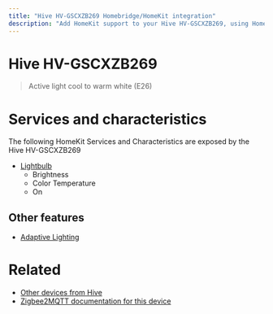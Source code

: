 ```yaml
---
title: "Hive HV-GSCXZB269 Homebridge/HomeKit integration"
description: "Add HomeKit support to your Hive HV-GSCXZB269, using Homebridge, Zigbee2MQTT and homebridge-z2m."
---
```

<!---
This file has been GENERATED using src/docgen/docgen.ts
DO NOT EDIT THIS FILE MANUALLY!
-->
# Hive HV-GSCXZB269
> Active light cool to warm white (E26) 


# Services and characteristics
The following HomeKit Services and Characteristics are exposed by
the Hive HV-GSCXZB269

* [Lightbulb](../../light.md)
  * Brightness
  * Color Temperature
  * On


## Other features
* [Adaptive Lighting](../../light.md)


# Related
* [Other devices from Hive](../index.md#hive)
* [Zigbee2MQTT documentation for this device](https://www.zigbee2mqtt.io/devices/HV-GSCXZB269.html)